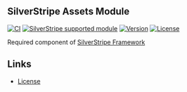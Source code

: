 ## SilverStripe Assets Module

[![CI](https://github.com/silverstripe/silverstripe-assets/actions/workflows/ci.yml/badge.svg)](https://github.com/silverstripe/silverstripe-assets/actions/workflows/ci.yml)
[![SilverStripe supported module](https://img.shields.io/badge/silverstripe-supported-0071C4.svg)](https://www.silverstripe.org/software/addons/silverstripe-commercially-supported-module-list/)
[![Version](http://img.shields.io/packagist/v/silverstripe/assets.svg?style=flat-square)](https://packagist.org/packages/silverstripe/assets)
[![License](http://img.shields.io/packagist/l/silverstripe/assets.svg?style=flat-square)](LICENSE.md)

Required component of [SilverStripe Framework](https://github.com/silverstripe/silverstripe-framework)

## Links ##

 * [License](./LICENSE)
